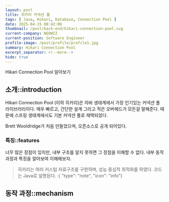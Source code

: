 ```yaml
---
layout: post
title: 히카리 커넥션 풀
tags: [ Java, Hikari, Database, Connection Pool ]
date: 2025-04-15 08:42:00
thumbnail: /post/back-end/hikari-connection-pool.svg
current-company: NEOWIZ
current-position: Software Engineer
profile-image: /post/profile/profile1.jpg
summary: Hikari Connection Pool
excerpt_separator: <!--more-->
hide: true
---
```


Hikari Connection Pool 알아보기
<!--more-->

## 소개::introduction

Hikari Connection Pool (이하 히카리)은 자바 생태계에서 가장 인기있는 커넥션 풀 라이브러리이다.
매우 빠르고, 간단한 설계 그리고 적은 오버헤드가 모든걸 말해준다. 때문에 스프링 생태계에서도 기본 커넥션 풀로 채택되었다.

Brett Wooldridge가 처음 만들었으며, 오픈소스로 공개 되어있다.

### 특징::features

너무 많은 장점이 있지만, 내부 구조를 알지 못하면 그 장점을 이해할 수 없다.
내부 동작 과정과 특징을 알아보여 이해해보자.

> 히카리는 여러 커스텀 자료구조를 구현하며, 성능 중심적 최적화를 하였다. 코드는 Java로 설명된다.
:{ "type": "note", "icon": "info"}

## 동작 과정::mechanism


